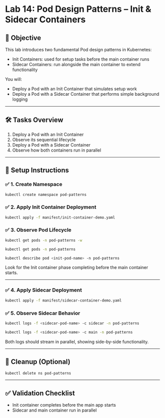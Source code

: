 # Lab 14: Pod Design Patterns – Init & Sidecar Containers

## 🎯 Objective

This lab introduces two fundamental Pod design patterns in Kubernetes:

* Init Containers: used for setup tasks before the main container runs
* Sidecar Containers: run alongside the main container to extend functionality

You will:

* Deploy a Pod with an Init Container that simulates setup work
* Deploy a Pod with a Sidecar Container that performs simple background logging

---

## 🛠️ Tasks Overview

1. Deploy a Pod with an Init Container
2. Observe its sequential lifecycle
3. Deploy a Pod with a Sidecar Container
4. Observe how both containers run in parallel

---

## 🔧 Setup Instructions

### ✅ 1. Create Namespace

```bash
kubectl create namespace pod-patterns
```

### ✅ 2. Apply Init Container Deployment

```bash
kubectl apply -f manifest/init-container-demo.yaml
```

### ✅ 3. Observe Pod Lifecycle

```bash
kubectl get pods -n pod-patterns -w
```

```bash
kubectl get pods -n pod-patterns
```

```bash
kubectl describe pod <init-pod-name> -n pod-patterns
```

Look for the Init container phase completing before the main container starts.

---

### ✅ 4. Apply Sidecar Deployment

```bash
kubectl apply -f manifest/sidecar-container-demo.yaml
```

### ✅ 5. Observe Sidecar Behavior

```bash
kubectl logs -f <sidecar-pod-name> -c sidecar -n pod-patterns
```

```bash
kubectl logs -f <sidecar-pod-name> -c main -n pod-patterns
```

Both logs should stream in parallel, showing side-by-side functionality.

---

## 🧼 Cleanup (Optional)

```bash
kubectl delete ns pod-patterns
```

---

## ✅ Validation Checklist

* Init container completes before the main app starts
* Sidecar and main container run in parallel
